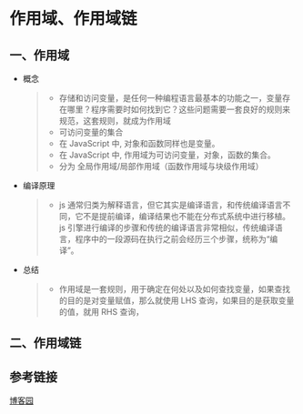 # 作用域、作用域链

## 一、作用域

- 概念

  > - 存储和访问变量，是任何一种编程语言最基本的功能之一，变量存在哪里？程序需要时如何找到它？这些问题需要一套良好的规则来规范，这套规则，就成为作用域
  > - 可访问变量的集合
  > - 在 JavaScript 中, 对象和函数同样也是变量。
  > - 在 JavaScript 中, 作用域为可访问变量，对象，函数的集合。
  > - 分为 全局作用域/局部作用域（函数作用域与块级作用域）

- 编译原理
  > - js 通常归类为解释语言，但它其实是编译语言，和传统编译语言不同，它不是提前编译，编译结果也不能在分布式系统中进行移植。js 引擎进行编译的步骤和传统的编译语言非常相似，传统编译语言，程序中的一段源码在执行之前会经历三个步骤，统称为“编译”。
- 总结
  > - 作用域是一套规则，用于确定在何处以及如何查找变量，如果查找的目的是对变量赋值，那么就使用 LHS 查询，如果目的是获取变量的值，就用 RHS 查询，

## 二、作用域链

## 参考链接

[博客园](https://www.cnblogs.com/ruanmou/p/10219102.html)
